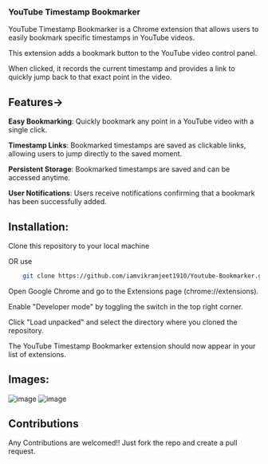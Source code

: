 ### **YouTube Timestamp Bookmarker**

YouTube Timestamp Bookmarker is a Chrome extension that allows users to easily bookmark specific timestamps in YouTube videos. 

This extension adds a bookmark button to the YouTube video control panel.

When clicked, it records the current timestamp and provides a link to quickly jump back to that exact point in the video.

## **Features**->

**Easy Bookmarking**: Quickly bookmark any point in a YouTube video with a single click.

**Timestamp Links**: Bookmarked timestamps are saved as clickable links, allowing users to jump directly to the saved moment.

**Persistent Storage**: Bookmarked timestamps are saved and can be accessed anytime.

**User Notifications**: Users receive notifications confirming that a bookmark has been successfully added.



## **Installation**:

Clone this repository to your local machine

OR use 
```sh
    git clone https://github.com/iamvikramjeet1910/Youtube-Bookmarker.git
```
Open Google Chrome and go to the Extensions page (chrome://extensions).

Enable "Developer mode" by toggling the switch in the top right corner.

Click "Load unpacked" and select the directory where you cloned the repository.

The YouTube Timestamp Bookmarker extension should now appear in your list of extensions.

## Images:
![image](https://github.com/AyushC24/Youtube-Bookmarker/assets/97463208/20d382e7-ef83-4d3f-9cb7-e48a8d45c0cc)
![image](https://github.com/AyushC24/Youtube-Bookmarker/assets/97463208/c758826b-95f1-4fff-832b-2101cf622ae5)

## Contributions
Any Contributions are welcomed!! Just fork the repo and create a pull request.





